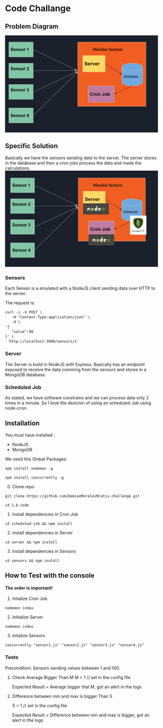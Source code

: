
# Code Challange

## Problem Diagram
![Monitor System](diagrams/monitor-system.png)


## Specific Solution 
Basically we have the sensors sending data to the server. The server stores in the database and then a cron jobs process the data and made the calculations.
![Monitor System](diagrams/monitor-system-implemented.jpg)

### Sensors

Each Sensor is a emulated with a NodeJS client sending data over HTTP to the server.

The request is: 
```
curl -i -X POST \
   -H "Content-Type:application/json" \
   -d \
'{
   "value":90
}' \
 'http://localhost:3000/sensors/1'

```

### Server

The Server is build in NodeJS with Express. Basically has an endpoint exposed to receive the data comming from the sensors and stores in a MongoDB database. 

### Scheduled Job

As stated, we have software constrains and we can process data only 2 times in a minute. So I took the desicion of using an scheduled Job using node-cron.

## Installation

 You must have installed :
 * NodeJS
 * MongoDB
 
 We need this Global Packages:

```
npm install nodemon -g
```

```
npm install concurrently -g
```

0. Clone repo 
```
git clone https://github.com/DamianMoralesM/atix-challenge.git
```
```
cd 1.b-code
```


1. Install dependencies in Cron Job
```
cd scheduled-job && npm install
```

2. Install dependencies in Server

```
cd server && npm install
```

3. Install dependencies in Sensors
```
cd sensors && npm install
```

## How to Test with the console

#### The order is important!

1. Initalize Cron Job
```
nodemon index
```

2. Initialize Server
```
nodemon index
```
3. Initalize Sensors

```
concurrently "sensor1.js" "sensor2.js" "sensor3.js" "sensor4.js"
```

### Tests
Precondition: Sensors sending values between 1 and 100.

1. Check Average Bigger Than M
    M = 1 // set in the config file

    Expected Result = Average bigger that M, got an alert in the logs


2. Difference between min and max is bigger Than S

    S = 1 // set in the config file

    Expected Result = Difference between min and max is bigger, got an alert in the logs



